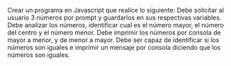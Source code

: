 Crear un programa en Javascript que realice lo siguiente:
Debe solicitar al usuario 3 números por prompt y guardarlos en sus respectivas variables.
Debe analizar los números, identificar cual es el número mayor, el número del centro y el número menor.
Debe imprimir los números por consola de mayor a menor, y de menor a mayor.
Debe ser capaz de identificar si los números son iguales e imprimir un mensaje por consola diciendo que los números son iguales.
